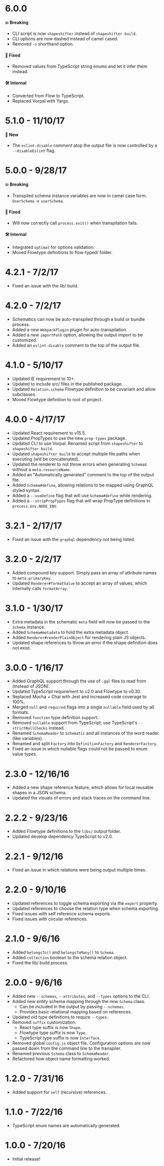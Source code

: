 # 6.0.0

#### 💥 Breaking

* CLI script is now `shapeshifter` instead of `shapeshifter build`.
* CLI options are now dashed instead of camel cased.
* Removed `-n` shorthand option.

#### 🐞 Fixed

* Removed values from TypeScript string enums and let it infer them instead.

#### 🛠 Internal

* Converted from Flow to TypeScript.
* Replaced Vorpal with Yargs.

# 5.1.0 - 11/10/17

#### 🚀 New

* The `eslint-disable` comment atop the output file is now controlled by a `--disableEslint` flag.

# 5.0.0 - 9/28/17

#### 💥 Breaking

* Transpiled schema instance variables are now in camel case form. `UserSchema` -> `userSchema`.

#### 🐞 Fixed

* Will now correctly call `process.exit()` when transpilation fails.

#### 🛠 Internal

* Integrated `optimal` for options validation.
* Moved Flowtype definitions to flow-typed/ folder.

# 4.2.1 - 7/2/17

* Fixed an issue with the lib/ build.

# 4.2.0 - 7/2/17

* Schematics can now be auto-transpiled through a build or bundle process.
* Added a new `WebpackPlugin` plugin for auto-transpilation.
* Added a new `importPath` option, allowing the output import to be customized.
* Added an `eslint-disable` comment to the top of the output file.

# 4.1.0 - 5/10/17

* Updated IE requirement to 10+.
* Updated to include src/ files in the published package.
* Updated `Relation.schema` Flowtype definition to be covariant and allow subclasses.
* Moved Flowtype definition to root of project.

# 4.0.0 - 4/17/17

* Updated React requirement to v15.5.
* Updated PropTypes to use the new `prop-types` package.
* Updated CLI to use Vorpal. Renamed script from `shapeshifter` to `shapeshifter build`.
* Updated `shapeshifter build` to accept multiple file paths when executing (will be concatenated).
* Updated the renderer to not throw errors when generating `Schema`s without a `meta.resourceName`.
* Added an "Automatically generated" comment to the top of the output file.
* Added `Schema#define`, allowing relations to be mapped using GraphQL styled syntax.
* Added a `--useDefine` flag that will use `Schema#define` while rendering.
* Added a `--stripPropTypes` flag that will wrap PropType definitions in `process.env.NODE_ENV`.

# 3.2.1 - 2/17/17

* Fixed an issue with the `graphql` dependency not being listed.

# 3.2.0 - 2/2/17

* Added compound key support. Simply pass an array of attribute names to `meta.primaryKey`.
* Updated `Renderer#formatValue` to accept an array of values, which internally calls `formatArray`.

# 3.1.0 - 1/30/17

* Extra metadata in the schematic `meta` field will now be passed to the `Schema` instance.
* Added `Schema#metadata` to hold the extra metadata object.
* Added `Renderer#renderPlainObject` for rendering plain JS objects.
* Updated shape references to throw an error if the shape definition does not exist.

# 3.0.0 - 1/16/17

* Added GraphQL support through the use of `.gql` files to read from (instead of JSON).
* Updated TypeScript requirement to v2.0 and Flowtype to v0.30.
* Replaced Mocha + Chai with Jest and increased code coverage to 100%.
* Merged `null` and `required` flags into a single `nullable` field used by all formats.
* Removed `function` type definition support.
* Removed `nullable` support from TypeScript; use TypeScript's `--strictNullChecks` instead.
* Renamed `SchemaReader` to `Schematic` and all instances of the word reader (like variables).
* Renamed and split `Factory` into `DefinitionFactory` and `RendererFactory`.
* Fixed an issue in which nullable flags could not be passed to enum value types.

# 2.3.0 - 12/16/16

* Added a new shape reference feature, which allows for local reusable shapes in a JSON schema.
* Updated the visuals of errors and stack traces on the command line.

# 2.2.2 - 9/23/16

* Added Flowtype definitions to the `libs/` output folder.
* Updated develop dependency TypeScript to v2.0.

# 2.2.1 - 9/12/16

* Fixed an issue in which relations were being output multiple times.

# 2.2.0 - 9/10/16

* Updated references to toggle schema exporting via the `export` property.
* Updated references to choose the relation type when schema exporting.
* Fixed issues with self reference schema exports.
* Fixed issues with circular references.

# 2.1.0 - 9/6/16

* Added `belongsTo()` and `belongsToMany()` to `Schema`.
* Added `collection` boolean to the schema relation object.
* Fixed the lib/ build process.

# 2.0.0 - 9/6/16

* Added new `--schemas`, `--attributes`, and `--types` options to the CLI.
* Added new entity schema mapping through the new `Schema` class.
  * Can be included in the output by passing `--schemas`.
  * Provides basic relational mapping based on references.
* Updated old type definitions to require `--types`.
* Removed `suffix` customization.
  * React type suffix is now `Shape`.
  * Flowtype type suffix is now `Type`.
  * TypeScript type suffix is now `Interface`.
* Removed global `config.js` object file. Configuration options are now passed down from the command
  line to the transpiler.
* Renamed previous `Schema` class to `SchemaReader`.
* Refactored how object name formatting worked.

# 1.2.0 - 7/31/16

* Added support for `self` (recursive) references.

# 1.1.0 - 7/22/16

* TypeScript enum names are automatically generated.

# 1.0.0 - 7/20/16

* Initial release!
